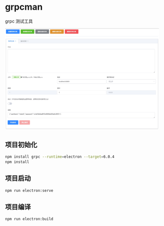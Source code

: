# grpcman

grpc 测试工具

![grpcman.png](./img/grpcman.png)

## 项目初始化

```bash
npm install grpc --runtime=electron --target=6.0.4
npm install
```

## 项目启动

```bash
npm run electron:serve
```

## 项目编译

```bash
npm run electron:build
```
